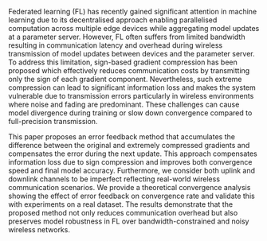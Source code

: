 Federated learning (FL) has recently gained significant attention in machine learning due to its decentralised approach enabling parallelised computation across multiple edge devices while aggregating model updates at a parameter server.
However, FL often suffers from limited bandwidth resulting in communication latency and overhead during wireless transmission of model updates between devices and the parameter server.
To address this limitation, sign-based gradient compression has been proposed which effectively reduces communication costs by transmitting only the sign of each gradient component.
Nevertheless, such extreme compression can lead to significant information loss and makes the system vulnerable due to transmission errors particularly in wireless environments where noise and fading
are predominant. These challenges can cause model divergence during training or slow down convergence compared to full-precision transmission.

This paper proposes an error feedback method that accumulates the difference between the original and extremely compressed gradients and compensates the error during the next update.
This approach compensates information loss due to sign compression and improves both convergence speed and final model accuracy.
Furthermore, we consider both uplink and downlink channels to be imperfect reflecting real-world wireless communication scenarios.
We provide a theoretical convergence analysis showing the effect of error feedback on convergence rate and validate this with experiments on a real dataset.
The results demonstrate that the proposed method not only reduces communication overhead but also preserves model robustness in FL over bandwidth-constrained and noisy wireless networks.
